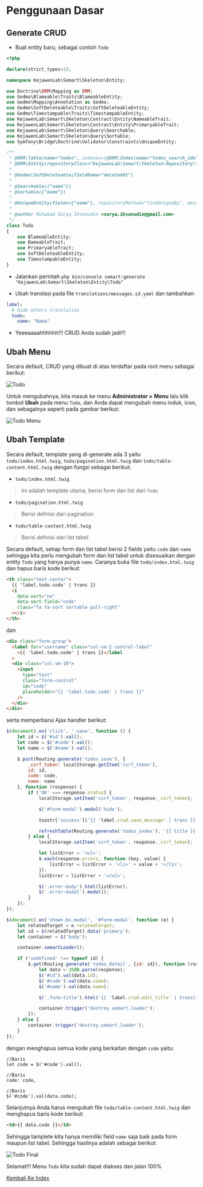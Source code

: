 # Penggunaan Dasar

## Generate CRUD

- Buat entity baru, sebagai contoh `Todo`

```php
<?php

declare(strict_types=1);

namespace KejawenLab\Semart\Skeleton\Entity;

use Doctrine\ORM\Mapping as ORM;
use Gedmo\Blameable\Traits\BlameableEntity;
use Gedmo\Mapping\Annotation as Gedmo;
use Gedmo\SoftDeleteable\Traits\SoftDeleteableEntity;
use Gedmo\Timestampable\Traits\TimestampableEntity;
use KejawenLab\Semart\Skeleton\Contract\Entity\NameableTrait;
use KejawenLab\Semart\Skeleton\Contract\Entity\PrimaryableTrait;
use KejawenLab\Semart\Skeleton\Query\Searchable;
use KejawenLab\Semart\Skeleton\Query\Sortable;
use Symfony\Bridge\Doctrine\Validator\Constraints\UniqueEntity;

/**
 * @ORM\Table(name="todos", indexes={@ORM\Index(name="todos_search_idx", columns={"nama"})})
 * @ORM\Entity(repositoryClass="KejawenLab\Semart\Skeleton\Repository\TodoRepository")
 *
 * @Gedmo\SoftDeleteable(fieldName="deletedAt")
 *
 * @Searchable({"name"})
 * @Sortable({"name"})
 *
 * @UniqueEntity(fields={"name"}, repositoryMethod="findUniqueBy", message="label.crud.non_unique_or_deleted")
 *
 * @author Muhamad Surya Iksanudin <surya.iksanudin@gmail.com>
 */
class Todo
{
    use BlameableEntity;
    use NameableTrait;
    use PrimaryableTrait;
    use SoftDeleteableEntity;
    use TimestampableEntity;
}

```

- Jalankan perintah `php bin/console semart:generate "KejawenLab\Semart\Skeleton\Entity\Todo"`

- Ubah translasi pada file `translations/messages.id.yaml` dan tambahkan

```yaml
label:
  # Hide others translation
  todo:
    name: "Nama"
```

- Yeeeaaaahhhhhh!!! CRUD Anda sudah jadi!!!

## Ubah Menu

Secara default, CRUD yang dibuat di atas terdaftar pada root menu sebagai berikut:

![Todo](../assets/imgs/todo.png "Todo")

Untuk mengubahnya, kita masuk ke menu **Administrator > Menu** lalu klik tombol **Ubah** pada menu `Todo`, dan Anda dapat mengubah menu induk, icon, dan sebagainya seperti pada gambar berikut:

![Todo Menu](../assets/imgs/todo_menu.png "Todo Menu")

## Ubah Template

Secara default, template yang di-generate ada 3 yaitu `todo/index.html.twig`, `todo/pagination.html.twig` dan `todo/table-content.html.twig` dengan fungsi sebagai berikut:

- `todo/index.html.twig`

> Ini adalah template utama, berisi form dan list dari `Todo`

- `todo/pagination.html.twig`

> Berisi definisi dari pagination

- `todo/table-content.html.twig`

> Berisi definisi dari list tabel

Secara default, setiap form dan list tabel berisi 2 fields yaitu `code` dan `name` sehingga kita perlu mengubah form dan list tabel untuk disesuaikan dengan entity `Todo` yang hanya punya `name`.
Caranya buka file `todo/index.html.twig` dan hapus baris kode berikut:

```html
<th class="text-center">
  {{ 'label.todo.code' | trans }}
  <i
    data-sort="no"
    data-sort-field="code"
    class="fa fa-sort sortable pull-right"
  ></i>
</th>
```

dan

```html
<div class="form-group">
  <label for="username" class="col-sm-2 control-label"
    >{{ 'label.todo.code' | trans }}</label
  >
  <div class="col-sm-10">
    <input
      type="text"
      class="form-control"
      id="code"
      placeholder="{{ 'label.todo.code' | trans }}"
    />
  </div>
</div>
```

serta memperbarui Ajax handler berikut:

```javascript
$(document).on('click', '.save', function () {
    let id = $('#id').val();
    let code = $('#code').val();
    let name = $('#name').val();

    $.post(Routing.generate('todos_save'), {
        _csrf_token: localStorage.getItem('csrf_token'),
        id: id,
        code: code,
        name: name
    }, function (response) {
        if ('OK' === response.status) {
            localStorage.setItem('csrf_token', response._csrf_token);

            $('#form-modal').modal('hide');

            toastr['success']('{{ 'label.crud.save_message' | trans }}');

            refreshTable(Routing.generate('todos_index'), '{{ title }}');
        } else {
            localStorage.setItem('csrf_token', response._csrf_token);

            let listError = '<ul>';
            $.each(response.errors, function (key, value) {
                listError = listError + '<li>' + value + '</li>';
            });
            listError = listError + '</ul>';

            $('.error-body').html(listError);
            $('.error-modal').modal();
        }
    });
});

$(document).on('shown.bs.modal', '#form-modal', function (e) {
    let relatedTarget = e.relatedTarget;
    let id = $(relatedTarget).data('primary');
    let container = $('body');

    container.semartLoader();

    if ('undefined' !== typeof id) {
        $.get(Routing.generate('todos_detail', {id: id}), function (response) {
            let data = JSON.parse(response);
            $('#id').val(data.id);
            $('#code').val(data.code);
            $('#name').val(data.name);

            $('.form-title').html('{{ 'label.crud.edit_title' | trans({'%title%': title }) }}');

            container.trigger('destroy.semart.loader');
        });
    } else {
        container.trigger('destroy.semart.loader');
    }
});
```

dengan menghapus semua kode yang berkaitan dengan `code` yaitu:

```
//Baris
let code = $('#code').val();

//Baris
code: code,

//Baris
$('#code').val(data.code);
```

Selanjutnya Anda harus mengubah file `todo/table-content.html.twig` dan menghapus baris kode berikut:

```html
<td>{{ data.code }}</td>
```

Sehingga tamplete kita hanya memiliki field `name` saja baik pada form maupun list tabel. Sehingga hasilnya adalah sebagai berikut:

![Todo Final](../assets/imgs/todo_final.png "Todo Final")

Selamat!!! Menu `Todo` kita sudah dapat diakses dan jalan 100%

[Kembali Ke Index](../README.md)
